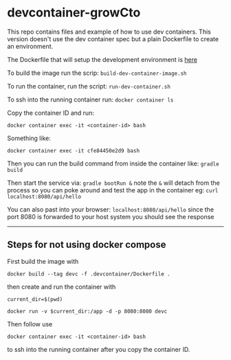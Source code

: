 # devcontainer-growCto

This repo contains files and example of how to use dev 
containers. This version doesn't use the dev container spec
but a plain Dockerfile to create an environment.

The Dockerfile that will setup the development environment is
[here](.devcontainer/Dockerfile)

To build the image run the scrip:
`build-dev-container-image.sh`

To run the container, run the script:
`run-dev-container.sh`

To ssh into the running container run:
`docker container ls`

Copy the container ID and run:
```
docker container exec -it <container-id> bash
```
Something like:

```
docker container exec -it cfe84450e2d9 bash
```

Then you can run the build command from inside the container like:
`gradle build`

Then start the service via:
`gradle bootRun &`
note the `&` will detach from the process so you can poke around
and test the app in the container eg:
`curl localhost:8080/api/hello`

You can also past into your browser:
`localhost:8080/api/hello`
since the port 8080 is forwarded to your host system you should see the response

-----
## Steps for not using docker compose
First build the image with 
```
docker build --tag devc -f .devcontainer/Dockerfile .
```
then create and run the container with
```
current_dir=$(pwd)

docker run -v $current_dir:/app -d -p 8080:8080 devc
```
Then follow use 
```
docker container exec -it <container-id> bash
```
to ssh into the running container after you copy the container ID.
